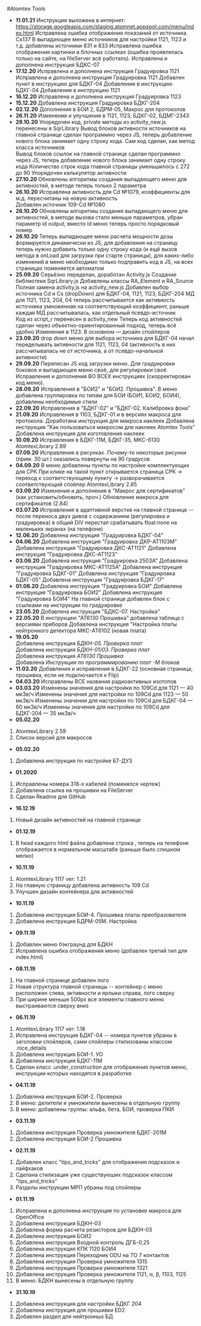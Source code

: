#Atomtex Tools

* <b>11.01.21</b>
Инструкция выложена в интернет: https://storage.googleapis.com/staging.atomnet.appspot.com/menu/index.html
Исправлена ошибка отображения показаний от источника Cs137
В выпадающее меню источников для настройки 1121, 1123 и т.д. добавлены источники 831 и 833
Исправлена ошибка отображения картинки в блочных ссылках (ошибка проявлялась только на сайте, на fileServer всё работало).
Исправлена и дополнена инструкция БДКС-07
* <b>17.12.20</b>
Исправлена и дополнена инструкция Градуировка 1121
Исправлена и дополнена инструкция Градуировка 1121
Добавлен пункт в инструкцию для БДКГ-04
Добавления в инструкцию БДКГ-04
Добавления в инструкцию 1121
* <b>16.12.20</b>
Исправлена и дополнена инструкция Градуировка 1123  
* <b>15.12.20</b>
Добавлена инструкция Градуировка БДКГ-204     
* <b>02.12.20</b>
Дополнения в БОИ 2, БДРМ-05, Макрос для протоколов 
* <b>26.11.20</b>
Изменения и улучшения в 1121, 1123, БДКГ-02, БДМГ-2343
* <b>29.10.20</b>
Упорядочен код, private методы из activity_new.js перенесены в SqrLibrary
Вывод блоков активности источников на главной странице сделан программно через JS, теперь добавление нового блока занимает одну строку кода. Сам код сделан, как метод класса источников        
Вывод блоков ссылок на главной странице сделан программно через JS, теперь добавление нового блока занимает одну строку кода
Количество строк кода главной страницы уменьшилось с 272 до 90
Упорядочен калькулятор активности   
* <b>27.10.20</b>
Обновлены алгоритмы создания выпадающего меню для активностей, в методе теперь только 2 параметра
* <b>26.10.20</b>
Исправлена активность для Cd №1079, коэффициенты для м.д. пересчитаны на новую активность   
Добавлен источник 109-Cd №1080  
* <b>26.10.20</b>
Обновлены алгоритмы создания выпадающего меню для активностей, в методе вызова стало меньше параметров, убран параметр id output, вместо id меню теперь просто порядковый номер  
* <b>26.10.20</b>
Теперь выпадающее меню расчета мощности дозы формируется динамически из JS, для добавления на страницу теперь нужно добавить только одну строку кода (и ещё вызов метода в onLoad для загрузки при старте страницы), для каких-либо изменений в меню необходимо только подправить код в JS, на всех страницах поменяется автоматом      
* <b>25.09.20</b>
Серьёзно переделан, доработан Activity.js
Создание библиотеки SqrLibrary.js
Добавлены классы RA_Element и RA_Source
Полная замена activity.js на activity_new.js
Добавлен выбор источника Cd и Cs (dropDown) для БДКГ-04, 1121, 1123, БДКГ-204
МД для 1121, 1123, 204, 04 теперь рассчитывается как активность источника умноженная на соответствующий коэффициент, раньше каждая МД рассчитывалась, как отдельный псевдо-источник    
Код из script_r перенесен в activity_new
Теперь код активностей сделан через объектно-ориентированный подход, теперь всё удобно
Изменения в 1123. В основном — дизайн спойлеров
* <b>23.09.20</b>
drop down меню для выбора источника для БДКГ-04
начал переделывать активности для 1121, 1123, 04 (активность в них рассчитывалась не от источника, а от псевдо-начальной активности)
* <b>29.09.20</b>
Переписан JS код загрузки меню.
Для градуировки боковое и выпадающее меню своё, для регулировки своё. 
Исправления и дополнения ВО ВСЕХ инструкциях (скорректирован код меню).
* <b>28.09.20</b>
Исправления в "БОИ2" и "БОИ2. Прошивка". В меню добавлена группировка по типам для БОИ (БОИ1, БОИ2, БОИ4), добавлены необходимые стили
* <b>22.09.20</b>
Исправления в "БДКГ-02" и "БДКГ-02. Калибровка фона"
* <b>21.09.20</b>
Исправления в 1103, БДКГ-01 и в версиях макроса для протокола. Доработана инструкция для макроса наклеек
Добавлена инструкция "Как пользоваться макросом для наклеек Atomtex Tools"
Добавлена инструкция для изготовления наклеек
* <b>10.09.20</b>
Исправления в БДКГ-11М, БДКГ-35, МКС-6130
AtomtexLibrary 2.89
* <b>07.09.20</b>
Исправления в рисунках. Почему-то некоторые рисунки (прим. 30 шт.) оказались повернуты на 90 градусов   
* <b>04.09.20</b>
В меню добавлены пункты по настройке комплектующих для СРК
При клике на такой пункт открывается страница СРК -> переход к соответствующему пункту -> разворачивается соответствующий спойлер
AtomtexLibrary 2.85
* <b>03.09.20</b>
Изменения и дополнения в "Макрос для сертификатов" (как установить/обновить, проч.) 
Обновление макроса для сертификатов (2.84)
* <b>03.07.20</b>
Исправления в адаптивной верстке на главной странице -- после переноса двух дивов с содержанием (регулировка и градуировка) в общий DIV перестал срабатывать float:none на маленьких экранах (на телефоне)  
* <b>12.06.20</b>
Добавлена инструкция "Градуировка БДКГ-04"     
* <b>04.06.20</b>
Добавлена инструкция "Градуировка ДКР-АТ1103М"
Добавлена инструкция "Градуировка ДКС-АТ1121"
Добавлена инструкция "Градуировка ДКС-АТ1123"   
* <b>03.06.20</b>
Добавлена инструкция "Градуировка 2503A"
Добавлена инструкция "Градуировка МКС-АТ1125А"
Добавлена инструкция "Градуировка БДКГ-01"
Добавлена инструкция "Градуировка БДКГ-05"
Добавлена инструкция "Градуировка БДКГ-17"
* <b>01.06.20</b>
Добавлена инструкция "Градуировка БОИ"
Добавлена инструкция "Градуировка БОИ2" 
Добавлена инструкция "Градуировка БОИ4"
На главной странице добавлен блок с ссылками на инструкции по градуировке
* <b>23.05.20</b>
Добавлена инструкция "БДКС-07. Настройка"      
* <b>22.05.20</b>
В инструкцию "АТ6130 Прошивка" добавлена таблица с версиями приборов
Добавлена инструкция "Настройка платы нейтронного детектора МКС-AT6102 (новая плата)    
* <b>19.05.20</b>   
Добавлена инструкция <i>БДКН-05. Проверка плат</i>  
Добавлена инструкция <i>БДКН-01/03. Проверка плат</i>   
Добавлена инструкция <i>АТ6130 Прошивка</i>    
Добавлена <i>Инструкция по программированию плат -М блоков</i> 
* <b>11.03.20</b>
Добавления и исправления в БДКГ-22 (основная страница, прошивка, если не подключается к Flip)  
* <b>04.03.20</b>
Исправлены ВСЕ названия радиоактивных изотопов  
* <b>03.03.20</b>
Изменены значения для настройки по 109Cd для 1121 — 40 мкЗв/ч
Изменены значения для настройки по 109Cd для 1123 — 50 мкЗв/ч
Изменены значения для настройки по 109Cd для БДКГ-04 — 60 мкЗв/ч
Изменены значения для настройки по 109Cd для БДКГ-204 — 35 мкЗв/ч  
* <b>05.02.20</b>
1. AtomtexLibrary 2.59
2. Список версий для макросов
* <b>05.02.20</b>
1. Добавлена инструкция по настройке БТ-ДУ3  
* <b>01.2020</b>
1. Исправлены номера 318-х кабелей (поменялся чертеж)
2. Добавлена ссылка на прошивки на FileServer
3. Сделан Readme для GitHub
* <b>16.12.19</b>
1. Новый дизайн активностей на главной странице
* <b>01.12.19</b>
1. В head каждого html файла добавлена строка <meta name="viewport" content="width=device-width, initial-scale=0.8">,
теперь на телефоне отображается в нормальном масштабе (раньше было слишком мелко)  
* <b>10.11.19</b>
1. AtomtexLibrary 1117 ver: 1.21
2. На главную страницу добавлена активность 109 Cd
3. Улучшен дизайн контейнера для активностей
* <b>10.11.19</b>
1. Добавлена инструкция БОИ-4. Прошивка платы преобразователя
2. Добавлена инструкция БДРМ-05М. Настройка
* <b>09.11.19</b>
1. Добавлен меню бэкграунд для БДКН
2. Исправлена ошибка отображения меню (добавлен третий тип для index.html)
* <b>08.11.19</b>
1. На главной странице добавлен лого
2. Новая структура главной страницы -- контейнер с меню расположен слева, активности и ярлыки справа, лого сверху
3. При ширине меньше 500px все элементы главного меню выстраиваются сверху вниз
* <b>06.11.19</b>
1. AtomtexLibrary 1117 ver: 1.18
2. Исправлена инструкция БДКГ-04 -- номера пунктов убраны в заголовки спойлеров, сами спойлеры
стилизованы классом .nice_details
3. Добавлена инструкция БОИ-1. УО
4. Добавлена инструкция БДКГ-11М
5. Сделан класс .under_construction для отображения пунктов меню, инструкции которых находятся в разработке
* <b>04.11.19</b>
1. Добавлена инструкция БОИ-2. Проверка
2. В меню: делители и умножители вынесены в отдельную группу
3. В меню: добавлены группы: альфа, бета, БОИ, проверка ПКИ
* <b>03.11.19</b>
1. Добавлена инструкция Проверка умножителя БДКГ-201М
2. Добавлена инструкция БОИ-2 Прошивка
* <b>02.11.19</b>
1. Добавлен класс "tips_and_tricks" для отображения подсказок и лайфхаков
2. Сделана стилизация уже существуюших подсказок классом "tips_and_tricks"
3. Разделы инструкции МРП убраны под спойлеры
* <b>01.11.19</b>
1. Исправлена и дополнена инструкция по установке макроса для OpenOffice
2. Добавлена инструкция БДКН-03
3. Добавлена форма расчета резисторов для БДКН-03
4. Добавлена инструкция БОИ2
5. Добавлена инструкция Входной контроль ДГБ-0,25
6. Добавлена инструкция КПК 1120 БОИ4
7. Добавлена инструкция Переходник ODU на ТО 7 контактов
8. Добавлена инструкция Проверка умножителя 1315
9. Добавлена инструкция Проверка умножителя 1321
10. Добавлена инструкция Проверка умножителя 1121, α, β, 1103, 1125
11. В меню: БДКН вынесены в отдельную группу
* <b>31.10.19</b>
1. Добавлена инструкция для настройки БДКГ 204
2. Добавлена инструкция для прошивки ED2
3. Добавлен раздел для нейтронных БД






